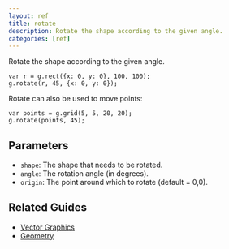 ```yaml
---
layout: ref
title: rotate
description: Rotate the shape according to the given angle.
categories: [ref]
---
```

Rotate the shape according to the given angle.

    var r = g.rect({x: 0, y: 0}, 100, 100);
    g.rotate(r, 45, {x: 0, y: 0});

Rotate can also be used to move points:

    var points = g.grid(5, 5, 20, 20);
    g.rotate(points, 45);

## Parameters
- `shape`: The shape that needs to be rotated.
- `angle`: The rotation angle (in degrees).
- `origin`: The point around which to rotate (default = 0,0).

## Related Guides
- [Vector Graphics](../guide/vector.html)
- [Geometry](../guide/geometry.html)
